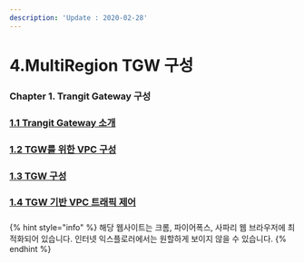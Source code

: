 ```yaml
---
description: 'Update : 2020-02-28'
---
```


# 4.MultiRegion TGW 구성

### Chapter 1. Trangit Gateway 구성

### [1.1 Trangit Gateway 소개](../1.transit-gwatway/1.1.tgw-overview.md)

### [1.2 TGW를 위한 VPC 구성](../1.transit-gwatway/1.2.tgw-vpc.md)

### [1.3 TGW 구성](../1.transit-gwatway/1.3.tgw-check.md)

### [1.4 TGW 기반 VPC 트래픽 제어](../1.transit-gwatway/1.4.tgw-vpc-traffic-control.md)

### 

{% hint style="info" %}
해당 웹사이트는 크롬, 파이어폭스, 사파리 웹 브라우저에 최적화되어 있습니다.  인터넷 익스플로러에서는 원할하게 보이지 않을 수 있습니다.
{% endhint %}



